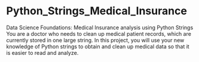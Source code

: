 # Python_Strings_Medical_Insurance
Data Science Foundations: Medical Insurance analysis using Python Strings
You are a doctor who needs to clean up medical patient records, which are currently stored in one large string.
In this project, you will use your new knowledge of Python strings to obtain and clean up medical data so that it is easier to read and analyze.
